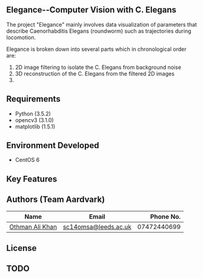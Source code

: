 ## Elegance--Computer Vision with C. Elegans

The project "Elegance" mainly involves data visualization of parameters that 
describe Caenorhabditis Elegans (roundworm) such as trajectories during 
locomotion. 

Elegance is broken down into several parts which in chronological order are:
1. 2D image filtering to isolate the C. Elegans from background noise
2. 3D reconstruction of the C. Elegans from the filtered 2D images 
3. 

## Requirements
* Python (3.5.2)
* opencv3 (3.1.0)
* matplotlib (1.5.1)

## Environment Developed 
* CentOS 6

## Key Features

## Authors (Team Aardvark)

|                       Name                        |         Email        |   Phone No.  |
| ------------------------------------------------- |:--------------------:| ------------:|
| [Othman Ali Khan](https://gitlab.com/u/sc14omsa)  | sc14omsa@leeds.ac.uk |  07472440699 |

## License

## TODO
